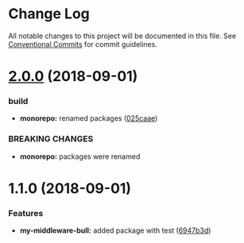 # Change Log

All notable changes to this project will be documented in this file.
See [Conventional Commits](https://conventionalcommits.org) for commit guidelines.

<a name="2.0.0"></a>
# [2.0.0](https://github.com/bitliner/my-middleware/compare/v1.1.1...v2.0.0) (2018-09-01)


### build

* **monorepo:** renamed packages ([025caae](https://github.com/bitliner/my-middleware/commit/025caae))


### BREAKING CHANGES

* **monorepo:** packages were renamed





<a name="1.1.0"></a>
# 1.1.0 (2018-09-01)


### Features

* **my-middleware-bull:** added package with test ([6947b3d](https://github.com/bitliner/my-middleware/commit/6947b3d))
